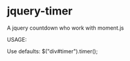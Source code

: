 # jquery-timer
A jquery countdown who work with moment.js

USAGE:

Use defaults:
$("div#timer").timer();
